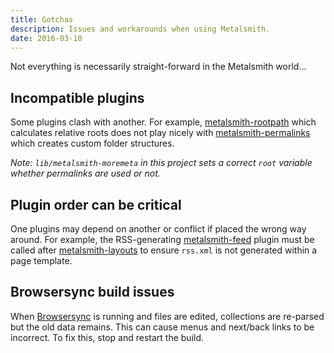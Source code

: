 ```yaml
---
title: Gotchas
description: Issues and workarounds when using Metalsmith.
date: 2016-03-10
---
```


Not everything is necessarily straight-forward in the Metalsmith world&hellip;


## Incompatible plugins
Some plugins clash with another. For example,  [metalsmith-rootpath](https://github.com/radiovisual/metalsmith-rootpath) which calculates relative roots does not play nicely with [metalsmith-permalinks](https://github.com/segmentio/metalsmith-permalinks) which creates custom folder structures.

*Note: `lib/metalsmith-moremeta` in this project sets a correct `root` variable whether permalinks are used or not.*


## Plugin order can be critical
One plugins may depend on another or conflict if placed the wrong way around. For example, the RSS-generating [metalsmith-feed](https://github.com/hurrymaplelad/metalsmith-feed) plugin must be called after [metalsmith-layouts](https://github.com/superwolff/metalsmith-layouts) to ensure `rss.xml` is not generated within a page template.


## Browsersync build issues
When [Browsersync](https://www.browsersync.io/) is running and files are edited, collections are re-parsed but the old data remains. This can cause menus and next/back links to be incorrect. To fix this, stop and restart the build.
